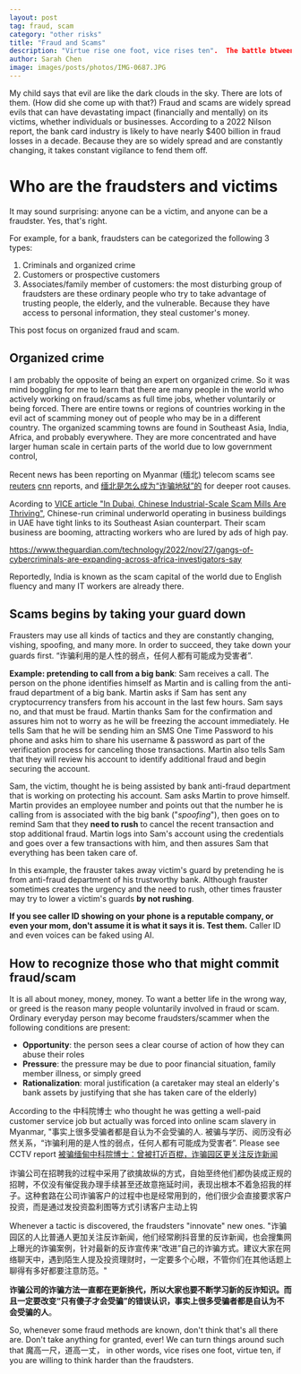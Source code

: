 ```yaml
---
layout: post
tag: fraud, scam
category: "other risks"
title: "Fraud and Scams"
description: "Virtue rise one foot, vice rises ten".  The battle btween anti-fraud and fraud/scam continues. 
author: Sarah Chen
image: images/posts/photos/IMG-0687.JPG
---
```


My child says that evil are like the dark clouds in the sky. There are lots of them. (How did she come up with that?) Fraud and scams are widely spread evils that can have devastating impact (financially and mentally) on its victims, whether individuals or businesses.  According to a 2022 Nilson report, the bank card industry is likely to have nearly $400 billion in fraud losses in a decade. Because they are so widely spread and are constantly changing, it takes constant vigilance to fend them off. 


# Who are the fraudsters and victims

It may sound surprising: anyone can be a victim, and anyone can be a fraudster. Yes, that's right. 

For example, for a bank, fraudsters can be categorized the following 3 types:
1. Criminals and organized crime
1. Customers or prospective customers
2. Associates/family member of customers: the most disturbing group of fraudsters are these ordinary people who try to take advantage of trusting people, the elderly, and the vulnerable.   Because they have access to personal information, they steal customer's money. 

This post focus on organized fraud and scam. 

## Organized crime

I am probably the opposite of being an expert on organized crime.  So it was mind boggling for me to learn that there are many people in the world who actively working on fraud/scams as full time jobs, whether voluntarily or being forced.  There are entire towns or regions of countries working in the evil act of scamming money out of people who may be in a different country.  The organized scamming towns are found in Southeast Asia, India, Africa, and probably everywhere.  They are more concentrated and have larger human scale in certain parts of the world due to low government control, 

Recent news has been reporting on Myanmar (缅北) telecom scams see [reuters](https://www.reuters.com/world/asia-pacific/myanmar-hands-over-china-thousands-telecom-fraud-suspects-2023-11-21/) [cnn](https://www.cnn.com/2023/12/19/china/myanmar-conflict-china-scam-centers-analysis-intl-hnk/index.html) reports, and [缅北是怎么成为“诈骗地狱”的](https://www.ciis.org.cn/yjcg/sspl/202309/t20230906_9057.html) for deeper root causes. 

Acording to [VICE article "In Dubai, Chinese Industrial-Scale Scam Mills Are Thriving"](https://www.vice.com/en/article/qjvbwm/dubai-chinese-scam-mills), Chinese-run criminal underworld operating in business buildings in UAE have tight links to its Southeast Asian counterpart. Their scam business are booming, attracting workers who are lured by ads of high pay. 

https://www.theguardian.com/technology/2022/nov/27/gangs-of-cybercriminals-are-expanding-across-africa-investigators-say

Reportedly, India is known as the scam capital of the world due to English fluency and many IT workers are already there. 

## Scams begins by taking your guard down

Frausters may use all kinds of tactics and they are constantly changing, vishing, spoofing, and many more.  In order to succeed, they take down your guards first.  “诈骗利用的是人性的弱点，任何人都有可能成为受害者”. 

**Example: pretending to call from a big bank**: Sam receives a call.  The person on the phone identifies himself as Martin and is calling from the anti-fraud department of a big bank.  Martin asks if Sam has sent any cryptocurrency transfers from his account in the last few hours.  Sam says no, and that must be fraud.  Martin thanks Sam for the confirmation and assures him not to worry as he will be freezing the account immediately.  He tells Sam that he will be sending him an SMS One Time Password to his phone and asks him to share his username & password as part of the verification process for canceling those transactions.  Martin also tells Sam that they will review his account to identify additional fraud and begin securing the account. 

Sam, the victim, thought he is being assisted by bank anti-fraud department that is working on protecting his account.  Sam asks Martin to prove himself.  Martin provides an employee number and points out that the number he is calling from is associated with the big bank ("*spoofing*"), then goes on to remind Sam that they **need to rush** to cancel the recent transaction and stop additional fraud.  Martin logs into Sam's account using the credentials and goes over a few transactions with him, and then assures Sam that everything has been taken care of.    

In this example, the frauster takes away victim's guard by pretending he is from anti-fraud department of his trustworthy bank.  Although frauster sometimes creates the urgency and the need to rush, other times frauster may try to lower a victim's guards **by not rushing**.

**If you see caller ID showing on your phone is a reputable company, or even your mom, don't assume it is what it says it is.  Test them.**   Caller ID and even voices can be faked using AI. 


## How to recognize those who that might commit fraud/scam

It is all about money, money, money.  To want a better life in the wrong way, or greed is the reason many people voluntarily involved in fraud or scam.  Ordinary everyday person may become fraudsters/scammer when the following conditions are present:
- **Opportunity**: the person sees a clear course of action of how they can abuse their roles
- **Pressure**: the pressure may be due to poor financial situation, family member illness, or simply greed
- **Rationalization**: moral justification (a caretaker may steal an elderly's bank assets by justifying that she has taken care of the elderly)

According to the 中科院博士 who thought he was getting a well-paid customer service job but actually was forced into online scam slavery in Myanmar, "事实上很多受骗者都是自认为不会受骗的人. 被骗与学历、阅历没有必然关系，“诈骗利用的是人性的弱点，任何人都有可能成为受害者”.  Please see CCTV report [被骗缅甸中科院博士：曾被打近百棍，诈骗园区更关注反诈新闻](https://news.cctv.com/2023/09/16/ARTIrULT3S17f5x4cTZagUpI230916.shtml)

  诈骗公司在招聘我的过程中采用了欲擒故纵的方式，自始至终他们都伪装成正规的招聘，不仅没有催促我办理手续甚至还故意拖延时间，表现出根本不着急招我的样子。这种套路在公司诈骗客户的过程中也是经常用到的，他们很少会直接要求客户投资，而是通过发投资盈利图等方式引诱客户主动上钩

Whenever a tactic is discovered, the fraudsters "innovate" new ones.  "诈骗园区的人比普通人更加关注反诈新闻，他们经常刷抖音里的反诈新闻，也会搜集网上曝光的诈骗案例，针对最新的反诈宣传来“改进”自己的诈骗方式。建议大家在网络聊天中，遇到陌生人提及投资理财时，一定要多个心眼，不管你们在其他话题上聊得有多好都要注意防范。"

**诈骗公司的诈骗方法一直都在更新换代，所以大家也要不断学习新的反诈知识。而且一定要改变“只有傻子才会受骗”的错误认识，事实上很多受骗者都是自认为不会受骗的人**。


So, whenever some fraud methods are known, don't think that's all there are.  Don't take anything for granted, ever!  We can turn things around such that 魔高一尺，道高一丈， in other words, vice rises one foot, virtue ten, if you are willing to think harder than the fraudsters.  